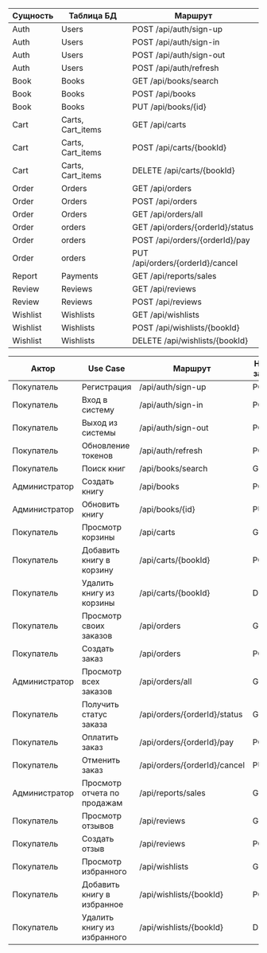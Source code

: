 
| Сущность  | Таблица БД        | Маршрут |
|-----------|--------------------|--------|
| Auth      | Users              | POST /api/auth/sign-up |
| Auth      | Users              | POST /api/auth/sign-in |
| Auth      | Users              | POST /api/auth/sign-out |
| Auth      | Users              | POST /api/auth/refresh |
| Book      | Books              | GET /api/books/search |
| Book      | Books              | POST /api/books |
| Book      | Books              | PUT /api/books/{id} |
| Cart      | Carts, Cart_items  | GET /api/carts |
| Cart      | Carts, Cart_items  | POST /api/carts/{bookId} |
| Cart      | Carts, Cart_items  | DELETE /api/carts/{bookId} |
| Order     | Orders             | GET /api/orders |
| Order     | Orders             | POST /api/orders |
| Order     | Orders             | GET /api/orders/all |
| Order     | orders             | GET /api/orders/{orderId}/status |
| Order     | orders             | POST /api/orders/{orderId}/pay |
| Order     | orders             | PUT /api/orders/{orderId}/cancel |
| Report    | Payments    | GET /api/reports/sales |
| Review    | Reviews            | GET /api/reviews |
| Review    | Reviews            | POST /api/reviews |
| Wishlist  | Wishlists          | GET /api/wishlists |
| Wishlist  | Wishlists          | POST /api/wishlists/{bookId} |
| Wishlist  | Wishlists          | DELETE /api/wishlists/{bookId} |

| Актор        | Use Case                         | Маршрут                                 | HTTP-запрос | Аутентификация |
|--------------|----------------------------------|------------------------------------------|-------------|-----------------|
| Покупатель   | Регистрация                      | /api/auth/sign-up                        | POST        | нет             |
| Покупатель   | Вход в систему                   | /api/auth/sign-in                        | POST        | нет             |
| Покупатель   | Выход из системы                 | /api/auth/sign-out                       | POST        | да              |
| Покупатель   | Обновление токенов               | /api/auth/refresh                        | POST        | да              |
| Покупатель   | Поиск книг                       | /api/books/search                        | GET         | нет             |
| Администратор| Создать книгу                    | /api/books                               | POST        | да              |
| Администратор| Обновить книгу                   | /api/books/{id}                          | PUT         | да              |
| Покупатель   | Просмотр корзины                 | /api/carts                               | GET         | да              |
| Покупатель   | Добавить книгу в корзину         | /api/carts/{bookId}                      | POST        | да              |
| Покупатель   | Удалить книгу из корзины         | /api/carts/{bookId}                      | DELETE      | да              |
| Покупатель   | Просмотр своих заказов           | /api/orders                              | GET         | да              |
| Покупатель   | Создать заказ                    | /api/orders                              | POST        | да              |
| Администратор| Просмотр всех заказов            | /api/orders/all                          | GET         | да              |
| Покупатель   | Получить статус заказа           | /api/orders/{orderId}/status             | GET         | да              |
| Покупатель   | Оплатить заказ                   | /api/orders/{orderId}/pay                | POST        | да              |
| Покупатель   | Отменить заказ                   | /api/orders/{orderId}/cancel             | PUT         | да              |
| Администратор| Просмотр отчета по продажам      | /api/reports/sales                       | GET         | да              |
| Покупатель   | Просмотр отзывов                 | /api/reviews                             | GET         | нет             |
| Покупатель   | Создать отзыв                    | /api/reviews                             | POST        | да              |
| Покупатель   | Просмотр избранного              | /api/wishlists                           | GET         | да              |
| Покупатель   | Добавить книгу в избранное       | /api/wishlists/{bookId}                  | POST        | да              |
| Покупатель   | Удалить книгу из избранного      | /api/wishlists/{bookId}                  | DELETE      | да              |
